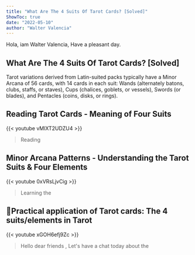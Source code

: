 ```yaml
---
title: "What Are The 4 Suits Of Tarot Cards? [Solved]"
ShowToc: true 
date: "2022-05-10"
author: "Walter Valencia" 
---
```


Hola, iam Walter Valencia, Have a pleasant day.
## What Are The 4 Suits Of Tarot Cards? [Solved]
Tarot variations derived from Latin-suited packs typically have a Minor Arcana of 56 cards, with 14 cards in each suit: Wands (alternately batons, clubs, staffs, or staves), Cups (chalices, goblets, or vessels), Swords (or blades), and Pentacles (coins, disks, or rings).

## Reading Tarot Cards - Meaning of Four Suits
{{< youtube vMlXT2UDZU4 >}}
>Reading 

## Minor Arcana Patterns - Understanding the Tarot Suits & Four Elements
{{< youtube 0xVRsLjvCig >}}
>Learning the 

## 🔮Practical application of Tarot cards: The 4 suits/elements in Tarot
{{< youtube xGOH6efj9Zc >}}
>Hello dear friends  , Let's have a chat today about the 

